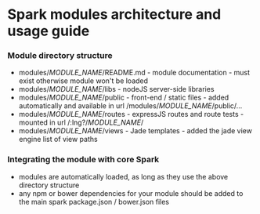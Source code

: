 # Spark modules architecture and usage guide

### Module directory structure

* modules/_MODULE_NAME_/README.md - module documentation - must exist otherwise module won't be loaded
* modules/_MODULE_NAME_/libs - nodeJS server-side libraries
* modules/_MODULE_NAME_/public - front-end / static files - added automatically and available in url /modules/_MODULE_NAME_/public/...
* modules/_MODULE_NAME_/routes - expressJS routes and route tests - mounted in url /:lng?/_MODULE_NAME_/
* modules/_MODULE_NAME_/views - Jade templates - added the jade view engine list of view paths

### Integrating the module with core Spark

* modules are automatically loaded, as long as they use the above directory structure
* any npm or bower dependencies for your module should be added to the main spark package.json / bower.json files
